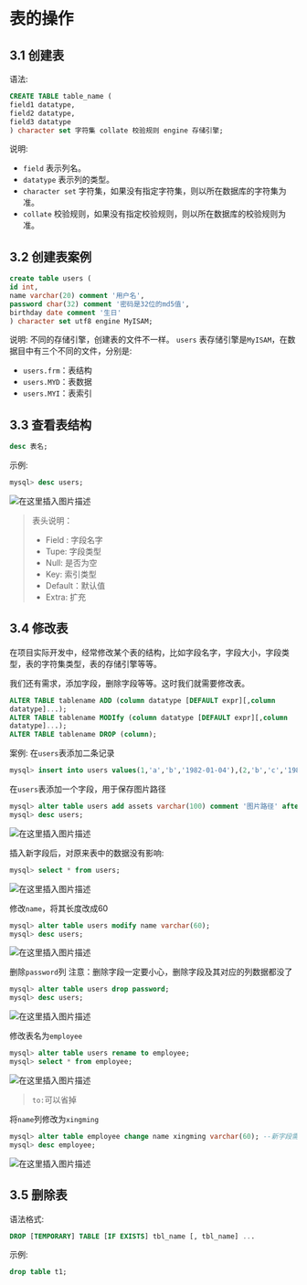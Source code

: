 ﻿# 表的操作
## 3.1 创建表
语法:
```sql
CREATE TABLE table_name (
field1 datatype,
field2 datatype,
field3 datatype
) character set 字符集 collate 校验规则 engine 存储引擎;
```
说明:
- `field` 表示列名。
- `datatype` 表示列的类型。
- `character set` 字符集，如果没有指定字符集，则以所在数据库的字符集为准。
- `collate` 校验规则，如果没有指定校验规则，则以所在数据库的校验规则为准。

## 3.2 创建表案例
```sql
create table users (
id int,
name varchar(20) comment '用户名',
password char(32) comment '密码是32位的md5值',
birthday date comment '生日'
) character set utf8 engine MyISAM;
```
说明:
不同的存储引擎，创建表的文件不一样。
`users` 表存储引擎是`MyISAM`，在数据目中有三个不同的文件，分别是:
- `users.frm`：表结构
- `users.MYD`：表数据
- `users.MYI`：表索引
## 3.3 查看表结构
```sql
desc 表名;
```
示例:
```sql
mysql> desc users;
```
![在这里插入图片描述](https://i-blog.csdnimg.cn/direct/03d88a1d6e084036900044b45e32969d.png)
>表头说明：
>- Field : 	字段名字
>- Tupe: 	字段类型
>- Null:   	是否为空
>- Key:   	索引类型
>- Default：默认值
>- Extra: 扩充



## 3.4 修改表
在项目实际开发中，经常修改某个表的结构，比如字段名字，字段大小，字段类型，表的字符集类型，表的存储引擎等等。

我们还有需求，添加字段，删除字段等等。这时我们就需要修改表。
```sql
ALTER TABLE tablename ADD (column datatype [DEFAULT expr][,column 
datatype]...);
ALTER TABLE tablename MODIfy (column datatype [DEFAULT expr][,column 
datatype]...);
ALTER TABLE tablename DROP (column);
```

案例:
在`users`表添加二条记录
```sql
mysql> insert into users values(1,'a','b','1982-01-04'),(2,'b','c','1984-01-04');
```
在`users`表添加一个字段，用于保存图片路径
```sql
mysql> alter table users add assets varchar(100) comment '图片路径' after birthday;
mysql> desc users;
```
![在这里插入图片描述](https://i-blog.csdnimg.cn/direct/3f7a76bcab574092a057101d50900a3b.png)


插入新字段后，对原来表中的数据没有影响:
```sql
mysql> select * from users;
```
![在这里插入图片描述](https://i-blog.csdnimg.cn/direct/daab363e46954ee0abf65b3a1545a388.png)


修改`name`，将其长度改成60
```sql
mysql> alter table users modify name varchar(60);
mysql> desc users;
```
![在这里插入图片描述](https://i-blog.csdnimg.cn/direct/f28512d890994d4ebb65b19e1e113f1a.png)


删除`password`列
注意：删除字段一定要小心，删除字段及其对应的列数据都没了
```sql
mysql> alter table users drop password;
mysql> desc users;
```
![在这里插入图片描述](https://i-blog.csdnimg.cn/direct/80605374f7c84ff0a0963c3b51d173d7.png)

修改表名为`employee`
```sql
mysql> alter table users rename to employee;
mysql> select * from employee;
```
![在这里插入图片描述](https://i-blog.csdnimg.cn/direct/e4249f0c034640e0a157147b84c5084f.png)

>`to:`可以省掉

将`name`列修改为`xingming`
```sql
mysql> alter table employee change name xingming varchar(60); --新字段需要完整定义
mysql> desc employee;
```
![在这里插入图片描述](https://i-blog.csdnimg.cn/direct/e09552a79be446b1bbac92d12e899ab2.png)


## 3.5 删除表
语法格式:
```sql
DROP [TEMPORARY] TABLE [IF EXISTS] tbl_name [, tbl_name] ...
```
示例:
```sql
drop table t1;
```

